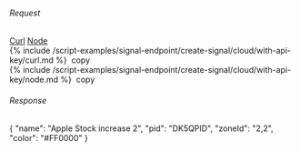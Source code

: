 
###### Request

<nav>
  <div class="nav nav-tabs" id="nav-tab" role="tablist">
    <a class="nav-item nav-link active" id="create-signal-curl-cloud-tab" data-toggle="tab" href="#create-signal-curl-cloud" role="tab" aria-controls="create-signal-curl-cloud" aria-selected="true">Curl</a>
    <a class="nav-item nav-link" id="create-signal-node-cloud-tab" data-toggle="tab" href="#create-signal-node-cloud" role="tab" aria-controls="create-signal-node-cloud" aria-selected="false">Node</a>
  </div>
</nav>
<div class="tab-content" id="nav-tabContent">
  <!-- curl code -->
<div class="code tab-pane fade show active" id="create-signal-curl-cloud" role="tabpanel" aria-labelledby="create-signal-curl-cloud-tab" markdown="1">   
{% include /script-examples/signal-endpoint/create-signal/cloud/with-api-key/curl.md %}
<a class="btn btn-sm" onclick="copyToClipBoard('create-signal-curl-cloud')"><i class="fa fa-copy"></i>&nbsp;copy</a>
</div>

<!-- node code  -->
<div class="code tab-pane fade" id="create-signal-node-cloud" role="tabpanel" aria-labelledby="create-signal-node-cloud-tab" markdown="1">
{% include /script-examples/signal-endpoint/create-signal/cloud/with-api-key/node.md %}
<a class="btn btn-sm" onclick="copyToClipBoard('create-signal-node-cloud')"><i class="fa fa-copy"></i>&nbsp;copy</a>
</div>
</div>

###### Response

<div  class="code code-response">
  <div class="json-code" id="example1">
    {
      "name": "Apple Stock increase 2",
      "pid": "DK5QPID",
      "zoneId": "2,2",
      "color": "#FF0000"
    }
  </div>
</div>


